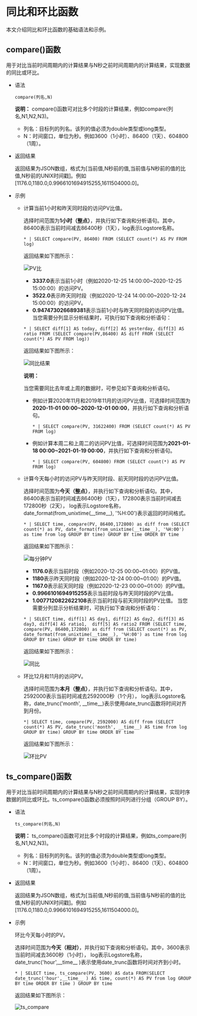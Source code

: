 # 同比和环比函数

本文介绍同比和环比函数的基础语法和示例。

## compare\(\)函数

用于对比当前时间周期内的计算结果与N秒之前时间周期内的计算结果，实现数据的同比或环比。

-   语法

    ```
    compare(列名,N)
    ```

    **说明：** compare\(\)函数可对比多个时段的计算结果，例如compare\(列名,N1,N2,N3\)。

    -   列名：目标列的列名。该列的值必须为double类型或long类型。
    -   N：时间窗口，单位为秒。例如3600（1小时）、86400（1天）、604800（1周）。
-   返回结果

    返回结果为JSON数组，格式为\[当前值,N秒前的值,当前值与N秒前的值的比值,N秒前的UNIX时间戳\]。例如\[1176.0,1180.0,0.9966101694915255,1611504000.0\]。

-   示例
    -   计算当前1小时和昨天同时段的访问PV比值。

        选择时间范围为**1小时（整点）**，并执行如下查询和分析语句。其中，86400表示当前时间减去86400秒（1天），log表示Logstore名称。

        ```
        * | SELECT compare(PV, 86400) FROM (SELECT count(*) AS PV FROM log)
        ```

        返回结果如下图所示：

        ![PV比](https://static-aliyun-doc.oss-accelerate.aliyuncs.com/assets/img/zh-CN/9127551161/p230658.png)

        -   **3337.0**表示当前1小时（例如2020-12-25 14:00:00~2020-12-25 15:00:00）的访问PV。
        -   **3522.0**表示昨天同时段（例如2020-12-24 14:00:00~2020-12-24 15:00:00）的访问PV。
        -   **0.947473026689381**表示当前1小时与昨天同时段的访问PV比值。
        当您需要分列显示分析结果时，可执行如下查询和分析语句：

        ```
        * | SELECT diff[1] AS today, diff[2] AS yesterday, diff[3] AS ratio FROM (SELECT compare(PV,86400) AS diff FROM (SELECT count(*) AS PV FROM log))
        ```

        返回结果如下图所示：

        ![同比结果](https://static-aliyun-doc.oss-accelerate.aliyuncs.com/assets/img/zh-CN/3712361161/p231804.png)

        **说明：**

        当您需要同比去年或上周的数据时，可参见如下查询和分析语句。

        -   例如计算2020年11月和2019年11月的访问PV比值，可选择时间范围为**2020-11-01 00:00~2020-12-01 00:00**，并执行如下查询和分析语句。

            ```
            * | SELECT compare(PV, 31622400) FROM (SELECT count(*) AS PV FROM log)
            ```

        -   例如计算本周二和上周二的访问PV比值，可选择时间范围为**2021-01-18 00:00~2021-01-19 00:00**，并执行如下查询和分析语句。

            ```
            * | SELECT compare(PV, 604800) FROM (SELECT count(*) AS PV FROM log)
            ```

    -   计算今天每小时的访问PV与昨天同时段、前天同时段的访问PV比值。

        选择时间范围为**今天（整点）**，并执行如下查询和分析语句。其中，86400表示当前时间减去86400秒（1天），172800表示当前时间减去172800秒（2天）， log表示Logstore名称，date\_format\(from\_unixtime\(\_\_time\_\_\), '%H:00'\)表示返回的时间格式。

        ```
        * | SELECT time, compare(PV, 86400,172800) as diff from (SELECT count(*) as PV, date_format(from_unixtime(__time__), '%H:00') as time from log GROUP BY time) GROUP BY time ORDER BY time
        ```

        返回结果如下图所示：

        ![每分钟PV](https://static-aliyun-doc.oss-accelerate.aliyuncs.com/assets/img/zh-CN/3712361161/p230798.png)

        -   **1176.0**表示当前时段（例如2020-12-25 00:00~01:00）的PV值。
        -   **1180**表示昨天同时段（例如2020-12-24 00:00~01:00）的PV值。
        -   **1167.0**表示前天同时段（例如2020-12-23 00:00~01:00）的PV值。
        -   **0.9966101694915255**表示当前时段与昨天同时段的PV比值。
        -   **1.0077120822622108**表示当前时段与前天同时段的PV比值。
        当您需要分列显示分析结果时，可执行如下查询和分析语句：

        ```
        * | SELECT time, diff[1] AS day1, diff[2] AS day2, diff[3] AS day3, diff[4] AS ratio1,  diff[5] AS ratio2 FROM (SELECT time, compare(PV, 86400,172800) as diff from (SELECT count(*) as PV, date_format(from_unixtime(__time__), '%H:00') as time from log GROUP BY time) GROUP BY time ORDER BY time)
        ```

        返回结果如下图所示：

        ![同比](https://static-aliyun-doc.oss-accelerate.aliyuncs.com/assets/img/zh-CN/3712361161/p232220.png)

    -   环比12月和11月的访问PV。

        选择时间范围为**本月（整点）**，并执行如下查询和分析语句。其中，2592000表示当前时间减去2592000秒（1个月）， log表示Logstore名称，date\_trunc\('month', \_\_time\_\_\)表示使用date\_trunc函数将时间对齐到月份。

        ```
        *| SELECT time, compare(PV, 2592000) AS diff from (SELECT count(*) AS PV, date_trunc('month', __time__) AS time from log GROUP BY time) GROUP BY time ORDER BY time
        ```

        返回结果如下图所示：

        ![环比PV](https://static-aliyun-doc.oss-accelerate.aliyuncs.com/assets/img/zh-CN/0186371161/p232952.png)


## ts\_compare\(\)函数

用于对比当前时间周期内的计算结果与N秒之前时间周期内的计算结果，实现时序数据的同比或环比。ts\_compare\(\)函数必须按照时间列进行分组（GROUP BY）。

-   语法

    ```
    ts_compare(列名,N)
    ```

    **说明：** ts\_compare\(\)函数可对比多个时段的计算结果，例如ts\_compare\(列名,N1,N2,N3\)。

    -   列名：目标列的列名。该列的值必须为double类型或long类型。
    -   N：时间窗口，单位为秒。例如3600（1小时）、86400（1天）、604800（1周）。
-   返回结果

    返回结果为JSON数组，格式为\[当前值,N秒前的值,当前值与N秒前的值的比值,N秒前的UNIX时间戳\]。例如\[1176.0,1180.0,0.9966101694915255,1611504000.0\]。

-   示例

    环比今天每小时的PV。

    选择时间范围为**今天（相对）**，并执行如下查询和分析语句。其中，3600表示当前时间减去3600秒（1小时）， log表示Logstore名称，date\_trunc\('hour',\_\_time\_\_ \)表示使用date\_trunc函数将时间对齐到小时。

    ```
    * | SELECT time, ts_compare(PV, 3600) AS data FROM(SELECT date_trunc('hour',__time__ ) AS time, count(*) AS PV from log GROUP BY time ORDER BY time ) GROUP BY time
    ```

    返回结果如下图所示：

    ![ts_compare](https://static-aliyun-doc.oss-accelerate.aliyuncs.com/assets/img/zh-CN/0186371161/p232314.png)



